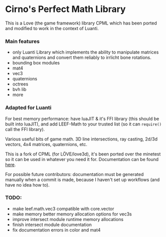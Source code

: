 Cirno's Perfect Math Library
====

This is a Love (the game framework) library CPML which has been ported and modified to work in the context of Luanti.

### Main features
* only Luanti Library which implements the ability to manipulate matrices and quaternions and convert them reliably to irrlicht bone rotations.
* bounding box modules
* mat4
* vec3
* quaternions
* octrees
* bvh lib
* more

### Adapted for Luanti
For best memory performance: have luaJIT & it's FFI library (this should be built into luaJIT), and add LEEF-Math to your trusted list (so it can `require()` call the FFI library).

Various useful bits of game math. 3D line intersections, ray casting, 2d/3d vectors, 4x4 matrices, quaternions, etc.

This is a fork of CPML (for LÖVE/love3d), it's been ported over the minetest so it can be used in whatever you need it for.
Documentation can be found [here](https://luanti-extended-engine-features.github.io/documentation).

For possible future contributors: documentation must be generated manually when a commit is made, because I haven't set up workflows (and have no idea how to).

### TODO:
* make leef.math.vec3 compatible with core.vector
* make memory better memory allocation options for vec3s
* improve intersect module runtime memory allocations
* finish intersect module documentation
* fix documentation errors in color and mat4
